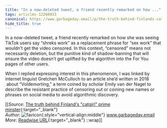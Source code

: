 ```yaml
---
title: "In a now-deleted tweet, a friend recently remarked on how ..."
tags: articles-12260833
canonical: https://www.garbageday.email/p/the-truth-behind-finlands-catgirl?token=eyJ1c2VyX2lkIjoxMDM2MjA0MSwicG9zdF9pZCI6NDUyODI4NzMsIl8iOiJRY0dGdSIsImlhdCI6MTYzOTMzNDE1NywiZXhwIjoxNjM5MzM3NzU3LCJpc3MiOiJwdWItOTMxNyIsInN1YiI6InBvc3QtcmVhY3Rpb24ifQ.i6lyJU1YXXQGvP1OJbE1_DTWZWXLb6n9jhXi5jo8Ouw
hide_title: true
---
```


In a now-deleted tweet, a friend recently remarked on how she was seeing TikTok users say “shreks work” as a replacement phrase for “sex work” that wouldn’t get the video censored. In this context, “censored” means not necessarily deletion, but the punitive kind of shadow-banning that will ensure the video doesn’t get uplifted by the algorithm into the For You pages of other users. 

When I replied expressing interest in this phenomenon, I was linked by internet linguist Gretchen McCulloch to an article she’d written in 2018  about “Voldemorting,” a term coined by scholar Emily van der Nagel to describe the resistant practice of censoring out or coining new names or phrases on social media to avoid algorithmic discovery.


[[_Source_: [The truth behind Finland's "catgirl" prime minster](https://www.garbageday.email/p/the-truth-behind-finlands-catgirl?token=eyJ1c2VyX2lkIjoxMDM2MjA0MSwicG9zdF9pZCI6NDUyODI4NzMsIl8iOiJRY0dGdSIsImlhdCI6MTYzOTMzNDE1NywiZXhwIjoxNjM5MzM3NzU3LCJpc3MiOiJwdWItOTMxNyIsInN1YiI6InBvc3QtcmVhY3Rpb24ifQ.i6lyJU1YXXQGvP1OJbE1_DTWZWXLb6n9jhXi5jo8Ouw){:target="_blank"}<br>
_Author_: ![favicon](https://s2.googleusercontent.com/s2/favicons?domain=www.garbageday.email){:style="vertical-align:middle"} www.garbageday.email<br>
_More_: [Readwise URL](https://readwise.io/open/258189055){:target="_blank"}
::wrap]]